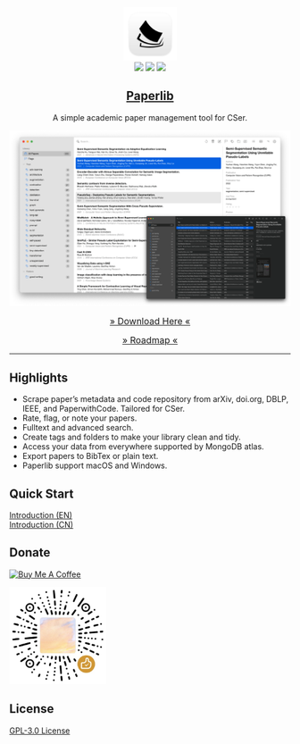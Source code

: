 <div align="center">
<img src="./assets/icon.png" height="95" />
<br />
<img src="https://img.shields.io/badge/dynamic/json?label=Release&query=version&url=https://raw.githubusercontent.com/GeoffreyChen777/paperlib/electron/package.json" />
<img src="https://img.shields.io/github/license/GeoffreyChen777/paperlib" />
<img src="https://img.shields.io/github/stars/GeoffreyChen777/paperlib" />
<h2><a href="https://paperlib.app/" > Paperlib </a></h2>
A simple academic paper management tool for CSer.
</div>

![](./assets/ui.png)

<div align="center">

<a href="https://paperlib.app/en/download/" style="font-size: 16px"> » Download Here « </a>

<a href="https://github.com/users/GeoffreyChen777/projects/1/views/1" style="font-size: 16px"> » Roadmap « </a>

</div>

---

## Highlights

-   Scrape paper’s metadata and code repository from arXiv, doi.org, DBLP, IEEE, and PaperwithCode. Tailored for CSer.
-   Rate, flag, or note your papers.
-   Fulltext and advanced search.
-   Create tags and folders to make your library clean and tidy.
-   Access your data from everywhere supported by MongoDB atlas.
-   Export papers to BibTex or plain text.
-   Paperlib support macOS and Windows.

## Quick Start

[Introduction (EN)](https://paperlib.app/en/blog/intro/)  
[Introduction (CN)](https://paperlib.app/cn/blog/intro/)

## Donate

<a href="https://www.buymeacoffee.com/geoffreychen777" target="_blank"><img src="https://cdn.buymeacoffee.com/buttons/default-orange.png" alt="Buy Me A Coffee" height="41" width="174"></a>

<a href="https://www.buymeacoffee.com/geoffreychen777" target="_blank"><img src="./assets/wechat.png" alt="Buy Me A Coffee" height="174" width="174"></a>

## License

[GPL-3.0 License](./LICENSE)

